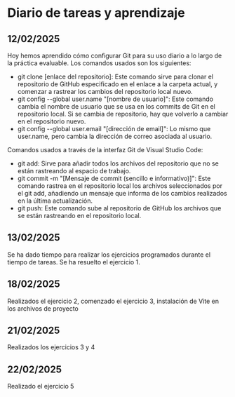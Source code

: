 # Diario de tareas y aprendizaje

## 12/02/2025

Hoy hemos aprendido cómo configurar Git para su uso diario a lo largo de la práctica evaluable. Los comandos usados son los siguientes:

- git clone [enlace del repositorio]: Este comando sirve para clonar el repositorio de GitHub especificado en el enlace a la carpeta actual, y comenzar a rastrear los cambios del repositorio local nuevo.
- git config --global user.name "[nombre de usuario]": Este comando cambia el nombre de usuario que se usa en los commits de Git en el repositorio local. Si se cambia de repositorio, hay que volverlo a cambiar en el repositorio nuevo.
- git config --global user.email "[dirección de email]": Lo mismo que user.name, pero cambia la dirección de correo asociada al usuario.

Comandos usados a través de la interfaz Git de Visual Studio Code:

- git add: Sirve para añadir todos los archivos del repositorio que no se están rastreando al espacio de trabajo.
- git commit -m "[Mensaje de commit (sencillo e informativo)]": Este comando rastrea en el repositorio local los archivos seleccionados por el git add, añadiendo un mensaje que informa de los cambios realizados en la última actualización. 
- git push: Este comando sube al repositorio de GitHub los archivos que se están rastreando en el repositorio local.

## 13/02/2025

Se ha dado tiempo para realizar los ejercicios programados durante el tiempo de tareas. Se ha resuelto el ejercicio 1.

## 18/02/2025

Realizados el ejercicio 2, comenzado el ejercicio 3, instalación de Vite en los archivos de proyecto

## 21/02/2025

Realizados los ejercicios 3 y 4

## 22/02/2025

Realizado el ejercicio 5